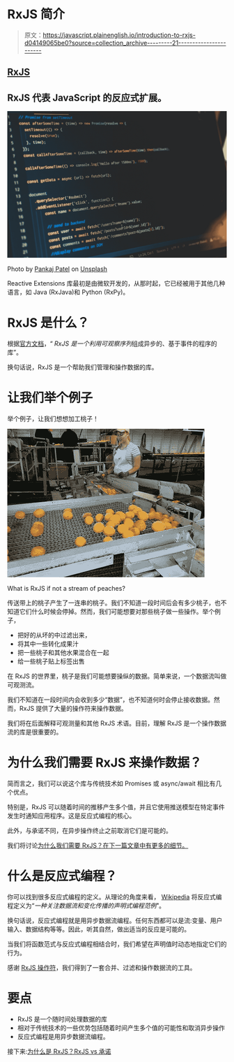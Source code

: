 # RxJS 简介

> 原文：<https://javascript.plainenglish.io/introduction-to-rxjs-d04149065be0?source=collection_archive---------21----------------------->

## [RxJS](https://medium.com/@lorenzozar/list/rxjs-39bc4f4110ec)

## RxJS 代表 JavaScript 的反应式扩展。

![](img/12a3f0b2ea2d9b5e21355ee47519fe59.png)

Photo by [Pankaj Patel](https://unsplash.com/@pankajpatel?utm_source=medium&utm_medium=referral) on [Unsplash](https://unsplash.com?utm_source=medium&utm_medium=referral)

Reactive Extensions 库最初是由微软开发的，从那时起，它已经被用于其他几种语言，如 Java (RxJava)和 Python (RxPy)。

# RxJS 是什么？

根据[官方文档](https://rxjs.dev/guide/overview)，“ *RxJS 是一个利用可观察序列*组成异步的、基于事件的程序的库”。

换句话说，RxJS 是一个帮助我们管理和操作数据的库。

# 让我们举个例子

举个例子，让我们想想加工桃子！

![](img/b5658ba70afd7ea40136616b92bf3e77.png)

What is RxJS if not a stream of peaches?

传送带上的桃子产生了一连串的桃子。我们不知道一段时间后会有多少桃子，也不知道它们什么时候会停掉。然而，我们可能想要对那些桃子做一些操作。举个例子，

*   把好的从坏的中过滤出来，
*   将其中一些转化成果汁
*   把一些桃子和其他水果混合在一起
*   给一些桃子贴上标签出售

在 RxJS 的世界里，桃子是我们可能想要操纵的数据。简单来说，一个数据流叫做可观测流。

我们不知道在一段时间内会收到多少“数据”，也不知道何时会停止接收数据。然而，RxJS 提供了大量的操作符来操作数据。

我们将在后面解释可观测量和其他 RxJS 术语。目前，理解 RxJS 是一个操作数据流的库是很重要的。

# 为什么我们需要 RxJS 来操作数据？

简而言之，我们可以说这个库与传统技术如 Promises 或 async/await 相比有几个优点。

特别是，RxJS 可以随着时间的推移产生多个值，并且它使用推送模型在特定事件发生时通知应用程序。这是反应式编程的核心。

此外，与承诺不同，在异步操作终止之前取消它们是可能的。

我们将讨论[为什么我们需要 RxJS？在下一篇文章中有更多的细节。](https://www.vitainbeta.org/2022/01/25/why-rxjs-rxjs-vs-promises/)

# 什么是反应式编程？

你可以找到很多反应式编程的定义。从理论的角度来看， [Wikipedia](https://en.wikipedia.org/wiki/Reactive_programming) 将反应式编程定义为“*一种关注数据流和变化传播的声明式编程范例*”。

换句话说，反应式编程就是用异步数据流编程。任何东西都可以是流:变量、用户输入、数据结构等等。因此，听其自然，做出适当的反应是可能的。

当我们将函数范式与反应式编程相结合时，我们希望在声明值时动态地指定它们的行为。

感谢 [RxJS 操作符](https://rxjs.dev/guide/operators)，我们得到了一套合并、过滤和操作数据流的工具。

# 要点

*   RxJS 是一个随时间处理数据的库
*   相对于传统技术的一些优势包括随着时间产生多个值的可能性和取消异步操作
*   反应式编程是用异步数据流编程。

接下来:[为什么是 RxJS？RxJS vs 承诺](https://medium.com/p/b28962771d68)
